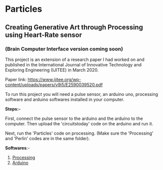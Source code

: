 # Particles
## Creating Generative Art through Processing using Heart-Rate sensor 
### (Brain Computer Interface version coming soon)

This project is an extension of a research paper I had worked on and published in the International Journal of Innovative Technology and Exploring Engineering (IJITEE) in March 2020.

Paper link: <https://www.ijitee.org/wp-content/uploads/papers/v9i5/E2590039520.pdf>

To run this project you will need a pulse sensor, an arduino uno, processing software and arduino softwares installed in your computer.

**Steps:-** 

First, connect the pulse sensor to the arduino and the arduino to the computer. Then upload the 'circuitstoday' code on the arduino and run it. 

Next, run the 'Particles' code on processing. (Make sure the 'Processing' and 'Perlin' codes are in the same folder). 

**Softwares**:-
1. [Processing](https://processing.org/)
2. [Arduino](https://www.arduino.cc/en/software)
